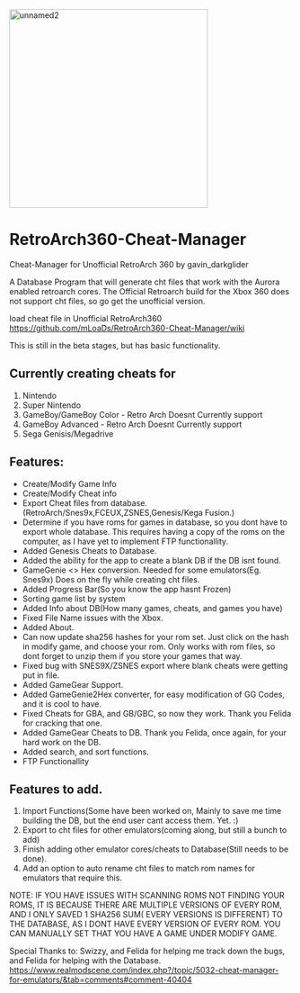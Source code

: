 <img width="353" alt="unnamed2" src="https://github.com/user-attachments/assets/528b2053-1af7-4d11-b6b6-6417983affa3">

# RetroArch360-Cheat-Manager
Cheat-Manager for Unofficial RetroArch 360 by gavin_darkglider

A Database Program that will generate cht files that work with the Aurora enabled retroarch cores. The Official Retroarch build for the Xbox 360 does not support cht files, so go get the unofficial version.

load cheat file in Unofficial RetroArch360 https://github.com/mLoaDs/RetroArch360-Cheat-Manager/wiki

This is still in the beta stages, but has basic functionality.

Currently creating cheats for
-----------------------------
1. Nintendo
2. Super Nintendo
3. GameBoy/GameBoy Color - Retro Arch Doesnt Currently support
4. GameBoy Advanced - Retro Arch Doesnt Currently support
5. Sega Genisis/Megadrive

Features:
---------
- Create/Modify Game Info
- Create/Modify Cheat info
- Export Cheat files from database. (RetroArch/Snes9x,FCEUX,ZSNES,Genesis/Kega Fusion.)
- Determine if you have roms for games in database, so you dont have to export whole database. This requires having a copy of the roms on the computer, as I have yet to 
  implement FTP functionallity.
- Added Genesis Cheats to Database.
- Added the ability for the app to create a blank DB if the DB isnt found.
- GameGenie <> Hex conversion. Needed for some emulators(Eg. Snes9x) Does on the fly while creating cht files.
- Added Progress Bar(So you know the app hasnt Frozen)
- Sorting game list by system
- Added Info about DB(How many games, cheats, and games you have)
- Fixed File Name issues with the Xbox.
- Added About.
- Can now update sha256 hashes for your rom set. Just click on the hash in modify game, and choose your rom.  Only works with rom files, so dont forget to unzip them if you 
  store your games that way.
- Fixed bug with SNES9X/ZSNES export where blank cheats were getting put in file.
- Added GameGear Support.
- Added GameGenie2Hex converter, for easy modification of GG Codes, and it is cool to have.
- Fixed Cheats for GBA, and GB/GBC, so now they work. Thank you Felida for cracking that one.
- Added GameGear Cheats to DB. Thank you Felida, once again, for your hard work on the DB.
- Added search, and sort functions.
- FTP Functionallity

Features to add.
----------------
1. Import Functions(Some have been worked on, Mainly to save me time building the DB, but the end user cant access them. Yet. :)
2. Export to cht files for other emulators(coming along, but still a bunch to add)
3. Finish adding other emulator cores/cheats to Database(Still needs to be done).
4. Add an option to auto rename cht files to match rom names for emulators that require this.

NOTE: IF YOU HAVE ISSUES WITH SCANNING ROMS NOT FINDING YOUR ROMS, IT IS BECAUSE THERE ARE MULTIPLE VERSIONS OF EVERY ROM, AND I ONLY SAVED 1 SHA256 SUM( EVERY VERSIONS IS DIFFERENT) TO THE DATABASE, AS I DONT HAVE EVERY VERSION OF EVERY ROM. YOU CAN MANUALLY SET THAT YOU HAVE A GAME UNDER MODIFY GAME.

Special Thanks to: Swizzy, and Felida for helping me track down the bugs, and Felida for helping with the Database.
https://www.realmodscene.com/index.php?/topic/5032-cheat-manager-for-emulators/&tab=comments#comment-40404
